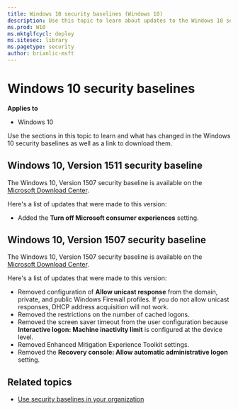 ```yaml
---
title: Windows 10 security baselines (Windows 10)
description: Use this topic to learn about updates to the Windows 10 security baselines and where to download it from.
ms.prod: W10
ms.mktglfcycl: deploy
ms.sitesec: library
ms.pagetype: security
author: brianlic-msft
---
```


# Windows 10 security baselines

**Applies to**
-   Windows 10

Use the sections in this topic to learn and what has changed in the Windows 10 security baselines as well as a link to download them.

## Windows 10, Version 1511 security baseline

The Windows 10, Version 1507 security baseline is available on the [Microsoft Download Center](http://go.microsoft.com/fwlink/p/?LinkID=799381).

Here's a list of updates that were made to this version:

-   Added the **Turn off Microsoft consumer experiences** setting.

## Windows 10, Version 1507 security baseline

The Windows 10, Version 1507 security baseline is available on the [Microsoft Download Center](http://go.microsoft.com/fwlink/p/?LinkID=799380).

Here's a list of updates that were made to this version:

-   Removed configuration of **Allow unicast response** from the domain, private, and public Windows Firewall profiles. If you do not allow unicast responses, DHCP address acquisition will not work.
-   Removed the restrictions on the number of cached logons.
-   Removed the screen saver timeout from the user configuration because **Interactive logon: Machine inactivity limit** is configured at the device level.
-   Removed Enhanced Mitigation Experience Toolkit settings.
-   Removed the **Recovery console: Allow automatic administrative logon** setting.

## Related topics

- [Use security baselines in your organization](security-baselines.md)
